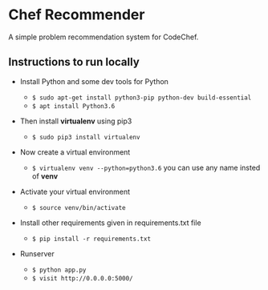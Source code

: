 # Chef Recommender

A simple problem recommendation system for CodeChef.

## Instructions to run locally

- Install Python and some dev tools for Python 
  - `$ sudo apt-get install python3-pip python-dev build-essential`
  - `$ apt install Python3.6`
  
- Then install **virtualenv** using pip3
  - `$ sudo pip3 install virtualenv`

- Now create a virtual environment 
  - `$ virtualenv venv --python=python3.6` you can use any name insted of **venv**

- Activate your virtual environment 
  - `$ source venv/bin/activate`

- Install other requirements given in requirements.txt file
  - `$ pip install -r requirements.txt`

- Runserver
  - `$ python app.py`
  - `$ visit http://0.0.0.0:5000/`
